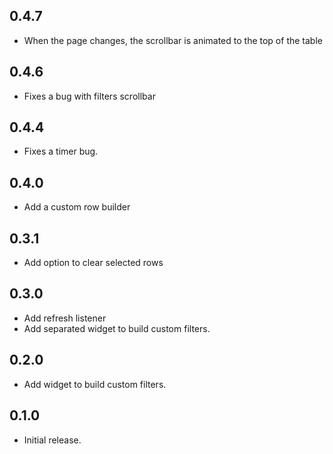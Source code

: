 ## 0.4.7

* When the page changes, the scrollbar is animated to the top of the table


## 0.4.6

* Fixes a bug with filters scrollbar

## 0.4.4

* Fixes a timer bug.

## 0.4.0

* Add a custom row builder

## 0.3.1

* Add option to clear selected rows

## 0.3.0

* Add refresh listener
* Add separated widget to build custom filters.

## 0.2.0

* Add widget to build custom filters.

## 0.1.0

* Initial release.

